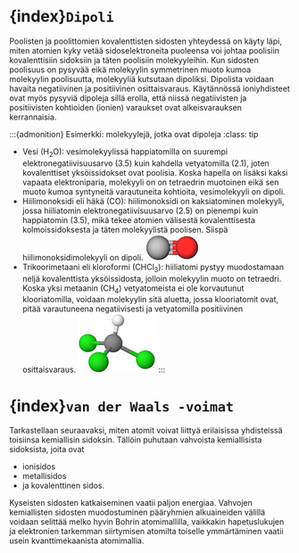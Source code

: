 # {index}`Dipoli`
Poolisten ja poolittomien kovalenttisten sidosten yhteydessä on käyty läpi, miten atomien kyky vetää sidoselektroneita puoleensa voi johtaa poolisiin kovalenttisiin sidoksiin ja täten poolisiin molekyyleihin. Kun sidosten poolisuus on pysyvää eikä molekyylin symmetrinen muoto kumoa molekyylin poolisuutta, molekyyliä kutsutaan dipoliksi. Dipolista voidaan havaita negatiivinen ja positiivinen osittaisvaraus. Käytännössä ioniyhdisteet ovat myös pysyviä dipoleja sillä erolla, että niissä negatiivisten ja positiivisten kohtioiden (ionien) varaukset ovat alkeisvarauksen kerrannaisia.

:::{admonition} Esimerkki: molekyylejä, jotka ovat dipoleja
:class: tip
- Vesi (H<sub>2</sub>O): vesimolekyylissä happiatomilla on suurempi elektronegatiivisuusarvo (3.5) kuin kahdella vetyatomilla (2.1), joten kovalenttiset yksöissidokset ovat poolisia. Koska hapella on lisäksi kaksi vapaata elektroniparia, molekyyli on on tetraedrin muotoinen eikä sen muoto kumoa syntyneitä varautuneita kohtioita, vesimolekyyli on dipoli.
- Hiilimonoksidi eli häkä (CO): hiilimonoksidi on kaksiatominen molekyyli, jossa hiiliatomin elektronegatiivisuusarvo (2.5) on pienempi kuin happiatomin (3.5), mikä tekee atomien välisestä kovalenttisesta kolmoissidoksesta ja täten molekyylistä poolisen. Siispä hiilimonoksidimolekyyli on dipoli. ![Hiilimonoksidi](/images/CO.png "Hiilimonoksidi")
- Trikoorimetaani eli kloroformi (CHCl<sub>3</sub>): hiiliatomi pystyy muodostamaan neljä kovalenttista yksöissidosta, jolloin molekyylin muoto on tetraedri. Koska yksi metaanin (CH<sub>4</sub>) vetyatomeista ei ole korvautunut klooriatomilla, voidaan molekyylin sitä aluetta, jossa klooriatomit ovat, pitää varautuneena negatiivisesti ja vetyatomilla positiivinen osittaisvaraus. ![Trikloorimetaani](/images/CHCl4.png "Trikloorimetaani")
:::



# {index}`van der Waals -voimat`

Tarkastellaan seuraavaksi, miten atomit voivat liittyä erilaisissa yhdisteissä toisiinsa kemiallisin sidoksin. Tällöin puhutaan vahvoista kemiallisista sidoksista, joita ovat
- ionisidos
- metallisidos
- ja kovalenttinen sidos.

Kyseisten sidosten katkaiseminen vaatii paljon energiaa. Vahvojen kemiallisten sidosten muodostuminen pääryhmien alkuaineiden välillä voidaan selittää melko hyvin Bohrin atomimallilla, vaikkakin hapetuslukujen ja elektronien tarkemman siirtymisen atomilta toiselle ymmärtäminen vaatii usein kvanttimekaanista atomimallia.